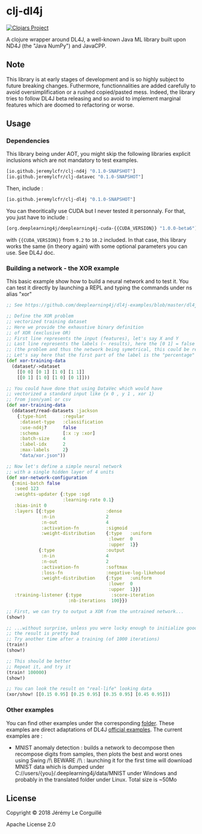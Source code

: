 # clj-dl4j

[![Clojars Project](https://img.shields.io/clojars/v/io.github.jeremylcfr/clj-dl4j.svg)](https://clojars.org/io.github.jeremylcfr/clj-dl4j)

A clojure wrapper around DL4J, a well-known Java ML library built
upon ND4J (the "Java NumPy") and JavaCPP.

## Note

This library is at early stages of development and is so highly subject to future
breaking changes.
Futhermore, functionnalities are added carefully to avoid oversimplification or a rushed
copied/pasted mess. Indeed, the library tries to follow DL4J beta releasing and so avoid
to implement marginal features which are doomed to refactoring or worse.

## Usage

### Dependencies

This library being under AOT, you might skip the following libraries
explicit inclusions which are not mandatory to test examples.

```clojure
[io.github.jeremylcfr/clj-nd4j "0.1.0-SNAPSHOT"]
[io.github.jeremylcfr/clj-datavec "0.1.0-SNAPSHOT"]
```

Then, include :

```clojure
[io.github.jeremylcfr/clj-dl4j "0.1.0-SNAPSHOT"]
```

You can theoritically use CUDA but I never tested it personnaly. For that, you
just have to include :

```clojure
[org.deeplearning4j/deeplearning4j-cuda-{{CUDA_VERSION}} "1.0.0-beta6"]
```

with `{{CUDA_VERSION}}` from `9.2` to `10.2` included.
In that case, this library works the same (in theory again) with some optional
parameters you can use. See DL4J doc.

### Building a network - the XOR example

This basic example show how to build a neural network
and to test it.
You can test it directly by launching a REPL and typing
the commands under ns alias "xor"

```clojure
;; See https://github.com/deeplearning4j/dl4j-examples/blob/master/dl4j-examples/src/main/java/org/deeplearning4j/examples/feedforward/xor/XorExample.java

;; Define the XOR problem
;; vectorized training dataset
;; Here we provide the exhaustive binary definition
;; of XOR (exclusive OR)
;; First line represents the input (features), let's say X and Y
;; Last line represents the labels (~ results), here the [0 1] = false and [1 0] = true
;; (the problem and thus the network being symetrical, this could be reverted)
;; Let's say here that the first part of the label is the "percentage" of falseness
(def xor-training-data
  (dataset/->dataset
    [[0 0] [0 1] [1 0] [1 1]]
    [[0 1] [1 0] [1 0] [0 1]]))

;; You could have done that using DataVec which would have
;; vectorized a standard input like {x 0 , y 1 , xor 1}
;; from json/yaml or csv
(def xor-training-data
  (ddataset/read-datasets :jackson
    {:type-hint      :regular
     :dataset-type   :classification
     :use-nd4j?      false
     :schema         [:x :y :xor]
     :batch-size     4
     :label-idx      2
     :max-labels     2}
     "data/xor.json"))

;; Now let's define a simple neural network
;; with a single hidden layer of 4 units
(def xor-network-configuration
  {:mini-batch false
   :seed 123
   :weights-updater {:type :sgd
                     :learning-rate 0.1}
   :bias-init 0
   :layers [{:type                   :dense
             :n-in                   2
             :n-out                  4
             :activation-fn          :sigmoid
             :weight-distribution    {:type   :uniform
                                      :lower  0
                                      :upper  1}}
            {:type                   :output
             :n-in                   4
             :n-out                  2
             :activation-fn          :softmax
             :loss-fn                :negative-log-likehood
             :weight-distribution    {:type   :uniform
                                      :lower  0
                                      :upper  1}}]
   :training-listener {:type           :score-iteration
                       :nb-iterations  100}})

;; First, we can try to output a XOR from the untrained network...
(show!)

;; ...without surprise, unless you were lucky enough to initialize good weights,
;; the result is pretty bad
;; Try another time after a training (of 1000 iterations)
(train!)
(show!)

;; This should be better
;; Repeat it, and try it
(train! 100000)
(show!)

;; You can look the result on "real-life" looking data
(xor/show! [[0.15 0.95] [0.25 0.95] [0.35 0.95] [0.45 0.95]])
```

### Other examples

You can find other examples under the corresponding [folder](src/clojure/clj_dl4j/examples).
These examples are direct adaptations of DL4J [official examples](https://github.com/eclipse/deeplearning4j-examples).
The current examples are :
- MNIST anomaly detection : builds a network to decompose then recompose digits from samples, then plots the best and worst
                            ones using Swing
                            /!\ BEWARE /!\ : launching it for the first time will download MNIST data which is dumped under
                                             C://users/{you}/.deeplearning4j/data/MNIST under Windows and probably in the translated
                                             folder under Linux. Total size is ~50Mo


## License

Copyright © 2018 Jérémy Le Corguillé

Apache License 2.0
